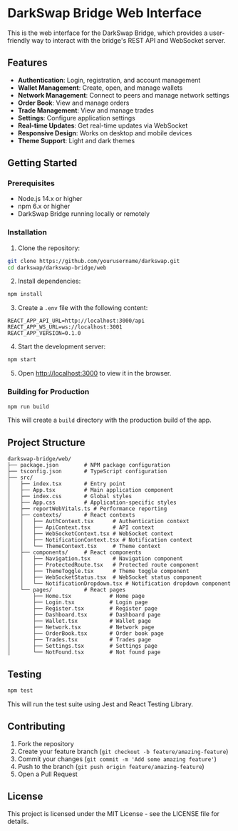 # DarkSwap Bridge Web Interface

This is the web interface for the DarkSwap Bridge, which provides a user-friendly way to interact with the bridge's REST API and WebSocket server.

## Features

- **Authentication**: Login, registration, and account management
- **Wallet Management**: Create, open, and manage wallets
- **Network Management**: Connect to peers and manage network settings
- **Order Book**: View and manage orders
- **Trade Management**: View and manage trades
- **Settings**: Configure application settings
- **Real-time Updates**: Get real-time updates via WebSocket
- **Responsive Design**: Works on desktop and mobile devices
- **Theme Support**: Light and dark themes

## Getting Started

### Prerequisites

- Node.js 14.x or higher
- npm 6.x or higher
- DarkSwap Bridge running locally or remotely

### Installation

1. Clone the repository:

```bash
git clone https://github.com/yourusername/darkswap.git
cd darkswap/darkswap-bridge/web
```

2. Install dependencies:

```bash
npm install
```

3. Create a `.env` file with the following content:

```
REACT_APP_API_URL=http://localhost:3000/api
REACT_APP_WS_URL=ws://localhost:3001
REACT_APP_VERSION=0.1.0
```

4. Start the development server:

```bash
npm start
```

5. Open [http://localhost:3000](http://localhost:3000) to view it in the browser.

### Building for Production

```bash
npm run build
```

This will create a `build` directory with the production build of the app.

## Project Structure

```
darkswap-bridge/web/
├── package.json        # NPM package configuration
├── tsconfig.json       # TypeScript configuration
├── src/
│   ├── index.tsx       # Entry point
│   ├── App.tsx         # Main application component
│   ├── index.css       # Global styles
│   ├── App.css         # Application-specific styles
│   ├── reportWebVitals.ts # Performance reporting
│   ├── contexts/       # React contexts
│   │   ├── AuthContext.tsx      # Authentication context
│   │   ├── ApiContext.tsx       # API context
│   │   ├── WebSocketContext.tsx # WebSocket context
│   │   ├── NotificationContext.tsx # Notification context
│   │   └── ThemeContext.tsx     # Theme context
│   ├── components/     # React components
│   │   ├── Navigation.tsx       # Navigation component
│   │   ├── ProtectedRoute.tsx   # Protected route component
│   │   ├── ThemeToggle.tsx      # Theme toggle component
│   │   ├── WebSocketStatus.tsx  # WebSocket status component
│   │   └── NotificationDropdown.tsx # Notification dropdown component
│   └── pages/          # React pages
│       ├── Home.tsx            # Home page
│       ├── Login.tsx           # Login page
│       ├── Register.tsx        # Register page
│       ├── Dashboard.tsx       # Dashboard page
│       ├── Wallet.tsx          # Wallet page
│       ├── Network.tsx         # Network page
│       ├── OrderBook.tsx       # Order book page
│       ├── Trades.tsx          # Trades page
│       ├── Settings.tsx        # Settings page
│       └── NotFound.tsx        # Not found page
```

## Testing

```bash
npm test
```

This will run the test suite using Jest and React Testing Library.

## Contributing

1. Fork the repository
2. Create your feature branch (`git checkout -b feature/amazing-feature`)
3. Commit your changes (`git commit -m 'Add some amazing feature'`)
4. Push to the branch (`git push origin feature/amazing-feature`)
5. Open a Pull Request

## License

This project is licensed under the MIT License - see the LICENSE file for details.